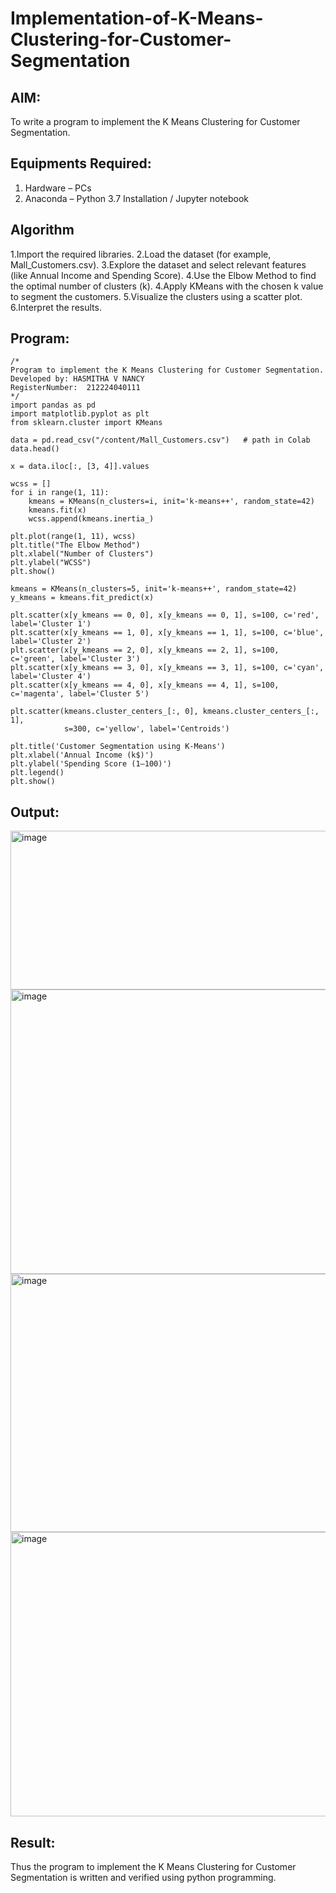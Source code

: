 # Implementation-of-K-Means-Clustering-for-Customer-Segmentation

## AIM:
To write a program to implement the K Means Clustering for Customer Segmentation.

## Equipments Required:
1. Hardware – PCs
2. Anaconda – Python 3.7 Installation / Jupyter notebook

## Algorithm
1.Import the required libraries.
2.Load the dataset (for example, Mall_Customers.csv).
3.Explore the dataset and select relevant features (like Annual Income and Spending Score). 4.Use the Elbow Method to find the optimal number of clusters (k).
4.Apply KMeans with the chosen k value to segment the customers.
5.Visualize the clusters using a scatter plot.
6.Interpret the results.

## Program:
```
/*
Program to implement the K Means Clustering for Customer Segmentation.
Developed by: HASMITHA V NANCY
RegisterNumber:  212224040111
*/
import pandas as pd
import matplotlib.pyplot as plt
from sklearn.cluster import KMeans

data = pd.read_csv("/content/Mall_Customers.csv")   # path in Colab
data.head()

x = data.iloc[:, [3, 4]].values

wcss = []
for i in range(1, 11):
    kmeans = KMeans(n_clusters=i, init='k-means++', random_state=42)
    kmeans.fit(x)
    wcss.append(kmeans.inertia_)

plt.plot(range(1, 11), wcss)
plt.title("The Elbow Method")
plt.xlabel("Number of Clusters")
plt.ylabel("WCSS")
plt.show()

kmeans = KMeans(n_clusters=5, init='k-means++', random_state=42)
y_kmeans = kmeans.fit_predict(x)

plt.scatter(x[y_kmeans == 0, 0], x[y_kmeans == 0, 1], s=100, c='red', label='Cluster 1')
plt.scatter(x[y_kmeans == 1, 0], x[y_kmeans == 1, 1], s=100, c='blue', label='Cluster 2')
plt.scatter(x[y_kmeans == 2, 0], x[y_kmeans == 2, 1], s=100, c='green', label='Cluster 3')
plt.scatter(x[y_kmeans == 3, 0], x[y_kmeans == 3, 1], s=100, c='cyan', label='Cluster 4')
plt.scatter(x[y_kmeans == 4, 0], x[y_kmeans == 4, 1], s=100, c='magenta', label='Cluster 5')

plt.scatter(kmeans.cluster_centers_[:, 0], kmeans.cluster_centers_[:, 1],
            s=300, c='yellow', label='Centroids')

plt.title('Customer Segmentation using K-Means')
plt.xlabel('Annual Income (k$)')
plt.ylabel('Spending Score (1–100)')
plt.legend()
plt.show()

```

## Output:
<img width="701" height="254" alt="image" src="https://github.com/user-attachments/assets/48dbe72e-e207-49f9-b259-703211448aed" />

<img width="597" height="455" alt="image" src="https://github.com/user-attachments/assets/9b4d51b8-7a97-497d-85ef-d54b2d1ea781" />
<img width="553" height="413" alt="image" src="https://github.com/user-attachments/assets/72a51555-d2cc-47e3-b22a-4550d1776b9e" />
<img width="562" height="455" alt="image" src="https://github.com/user-attachments/assets/e69fdfaf-fded-4718-a941-765b8a5632a8" />


## Result:
Thus the program to implement the K Means Clustering for Customer Segmentation is written and verified using python programming.
